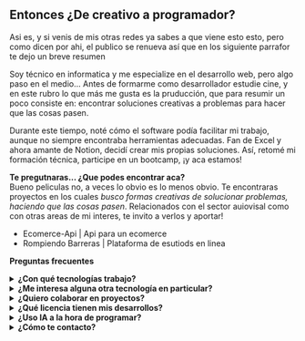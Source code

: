 ## Entonces ¿De creativo a programador?
Asi es, y si venis de mis otras redes ya sabes a que viene esto esto, pero como dicen por ahi, el publico se renueva así que en los siguiente parrafor te dejo un breve resumen

Soy técnico en informatica y me especialize en el desarrollo web, pero algo paso en el medio... Antes de formarme como desarrollador estudie cine, y en este rubro lo que más me gusta es la pruducción, que para resumir un poco consiste en: encontrar soluciones creativas a problemas para hacer que las cosas pasen.

Durante este tiempo, noté cómo el software podía facilitar mi trabajo, aunque no siempre encontraba herramientas adecuadas. Fan de Excel y ahora amante de Notion, decidí crear mis propias soluciones. Así, retomé mi formación técnica, participe en un bootcamp, ¡y aca estamos!

**Te pregutnaras... ¿Que podes encontrar aca?**   
Bueno peliculas no, a veces lo obvio es lo menos obvio. Te encontraras proyectos en los cuales _busco formas creativas de solucionar problemas, haciendo que las cosas pasen_. Relacionados con el sector auiovisal como con otras areas de mi interes, te invito a verlos y aportar!

- Ecomerce-Api | Api para un ecomerce
- Rompiendo Barreras | Plataforma de esutiods en linea

**Preguntas frecuentes**
<details>
  <summary><b>¿Con qué tecnologías trabajo?</b></summary>
  <p>Actualmente con</p>
  ![React](express-svgrepo-com.svg)
    <img src="assets/javascript-155-svgrepo-com.svg" alt="Ejemplo de imagen" width="40">
    <img src="assets/typescript-svgrepo-com.svg" alt="Ejemplo de imagen" width="40">
   <img src="node-js-svgrepo-com.svg" alt="Ejemplo de imagen" width="50">
    <img src="assets/express-svgrepo-com.svg" alt="Ejemplo de imagen" width="50">
    <img src="assets/nestjs-svgrepo-com.svg" alt="Ejemplo de imagen" width="50">
    <img src="assets/node-js-svgrepo-com.svg" alt="Ejemplo de imagen" width="50">
    <img src="node-js-svgrepo-com.svg" alt="Ejemplo de imagen" width="50">
  
</details>

<details>
  <summary><b>¿Me interesa alguna otra tecnología en particular?</b></summary>
  <p>Contenido del desplegable</p>
</details>

<details>
  <summary><b>¿Quiero colaborar en proyectos?</b></summary>
  <p>Contenido del desplegable</p>
</details>

<details>
  <summary><b>¿Qué licencia tienen mis desarrollos?</b></summary>
  <p>Contenido del desplegable</p>
</details>

<details>
  <summary><b>¿Uso IA a la hora de programar?</b></summary>
  <p>Contenido del desplegable</p>
</details>

<details>
  <summary><b>¿Cómo te contacto?</b></summary>
  <p>Contenido del desplegable</p>
</details>



